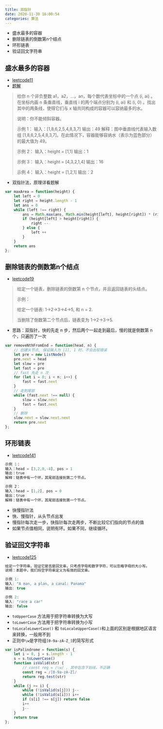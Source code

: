 ```yaml
---
title: 双指针
date: 2020-11-30 16:00:54
categories: 算法
---
```


* 盛水最多的容器
* 删除链表的倒数第n个结点
* 环形链表
* 验证回文字符串

## 盛水最多的容器

* [leetcode11](https://leetcode-cn.com/problems/container-with-most-water/)
* [题解](https://leetcode-cn.com/problems/container-with-most-water/solution/sheng-zui-duo-shui-de-rong-qi-by-leetcode-solution/)

> 给你 n 个非负整数 a1，a2，...，an，每个数代表坐标中的一个点 (i, ai) 。在坐标内画 n 条垂直线，垂直线 i 的两个端点分别为 (i, ai) 和 (i, 0) 。找出其中的两条线，使得它们与 x 轴共同构成的容器可以容纳最多的水。
>
> 说明：你不能倾斜容器。
>
> 示例 1：
> 输入：[1,8,6,2,5,4,8,3,7]
> 输出：49 
> 解释：图中垂直线代表输入数组 [1,8,6,2,5,4,8,3,7]。在此情况下，容器能够容纳水（表示为蓝色部分）的最大值为 49。
>
> 示例 2：
> 输入：height = [1,1]
> 输出：1
>
> 示例 3：
> 输入：height = [4,3,2,1,4]
> 输出：16
>
> 示例 4：
> 输入：height = [1,2,1]
> 输出：2

* 双指针法，原理详看题解

```js
var maxArea = function(height) {
    let left = 0
    let right = height.length - 1
    let ans = 0
    while (left !== right) {
        ans = Math.max(ans, Math.min(height[left], height[right]) * (right - left))
        if (height[left] > height[right]) {
            right --
        } else {
            left ++
        }
    }
    return ans
};
```

## 删除链表的倒数第n个结点

* [leetcode19](https://leetcode-cn.com/problems/remove-nth-node-from-end-of-list/)

> 给定一个链表，删除链表的倒数第 n 个节点，并且返回链表的头结点。
>
> 示例：
>
> 给定一个链表: 1->2->3->4->5, 和 n = 2.
>
> 当删除了倒数第二个节点后，链表变为 1->2->3->5.

* 思路：双指针，快的先走 n 步，然后两个一起走到最后，慢的就是倒数第 n 个，只遍历了一次

```js
var removeNthFromEnd = function(head, n) {
    // 创建头节点, 保证输入为 [1], 1 时，不会出现错误
    let pre = new ListNode()
    pre.next = head
    let slow = pre
    let fast = pre
    // fast 先走 n 次
    for (let i = 0; i < n; i++) {
        fast = fast.next
    }
    // 走到尾部
    while (fast.next !== null) {
        slow = slow.next
        fast = fast.next
    }
    // 删除
    slow.next = slow.next.next
    return pre.next
};
```

## 环形链表

* [leetcode141](https://leetcode-cn.com/problems/linked-list-cycle/)

```js
示例 1：
输入：head = [3,2,0,-4], pos = 1
输出：true
解释：链表中有一个环，其尾部连接到第二个节点。

示例 2：
输入：head = [1,2], pos = 0
输出：true
解释：链表中有一个环，其尾部连接到第一个节点。
```

* 快慢指针法
* 快、慢指针，从头节点出发
* 慢指针每次走一步，快指针每次走两步，不断比较它们指向的节点的值
* 如果节点值相同，说明有环。如果不同，继续循环。

## 验证回文字符串

* [leetcode125](https://leetcode-cn.com/problems/valid-palindrome/)

```js
给定一个字符串，验证它是否是回文串，只考虑字母和数字字符，可以忽略字母的大小写。
说明：本题中，我们将空字符串定义为有效的回文串。

示例 1:
输入: "A man, a plan, a canal: Panama"
输出: true

示例 2:
输入: "race a car"
输出: false
```

* `toUpperCase` 方法用于把字符串转换为大写
* `toLowerCase` 方法用于把字符串转换为小写
* `toLocaleLowerCase()` 和 `toLocaleUpperCase()`和上面的区别是根据地区语言来转换，一般用不到
* 正则中`\w`是字符组`[0-9a-zA-Z_]`的简写形式

```js
var isPalindrome = function(s) {
    let i = 0, j = s.length - 1
    s = s.toLowerCase()
    function isValid(str) {
        // const reg = /\w/ , 其中包含下划线，不正确
        const reg = /[0-9a-zA-Z]/
        return reg.test(str)
    }
    while (j >= i) {
        while (!isValid(s[j])) j--
        while (!isValid(s[i])) i++
        if (s[i] !== s[j]) return false
        i++
        j--
    }
    return true
};
```

